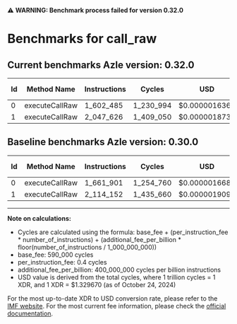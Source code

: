 ⚠️ **WARNING: Benchmark process failed for version 0.32.0**

# Benchmarks for call_raw

## Current benchmarks Azle version: 0.32.0

| Id  | Method Name    | Instructions | Cycles    | USD           | USD/Million Calls | Change                             |
| --- | -------------- | ------------ | --------- | ------------- | ----------------- | ---------------------------------- |
| 0   | executeCallRaw | 1_602_485    | 1_230_994 | $0.0000016368 | $1.63             | <font color="green">-59_416</font> |
| 1   | executeCallRaw | 2_047_626    | 1_409_050 | $0.0000018736 | $1.87             | <font color="green">-66_526</font> |

## Baseline benchmarks Azle version: 0.30.0

| Id  | Method Name    | Instructions | Cycles    | USD           | USD/Million Calls |
| --- | -------------- | ------------ | --------- | ------------- | ----------------- |
| 0   | executeCallRaw | 1_661_901    | 1_254_760 | $0.0000016684 | $1.66             |
| 1   | executeCallRaw | 2_114_152    | 1_435_660 | $0.0000019090 | $1.90             |

---

**Note on calculations:**

- Cycles are calculated using the formula: base_fee + (per_instruction_fee \* number_of_instructions) + (additional_fee_per_billion \* floor(number_of_instructions / 1_000_000_000))
- base_fee: 590_000 cycles
- per_instruction_fee: 0.4 cycles
- additional_fee_per_billion: 400_000_000 cycles per billion instructions
- USD value is derived from the total cycles, where 1 trillion cycles = 1 XDR, and 1 XDR = $1.329670 (as of October 24, 2024)

For the most up-to-date XDR to USD conversion rate, please refer to the [IMF website](https://www.imf.org/external/np/fin/data/rms_sdrv.aspx).
For the most current fee information, please check the [official documentation](https://internetcomputer.org/docs/current/developer-docs/gas-cost#execution).
